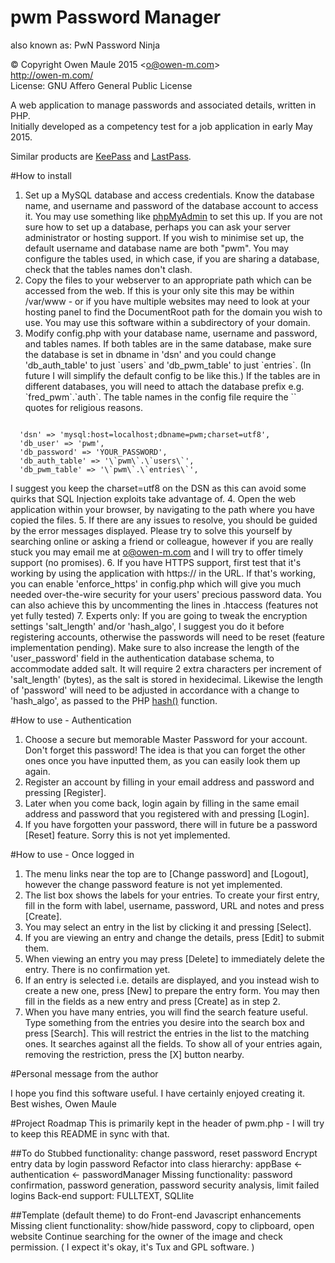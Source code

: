# pwm Password Manager
also known as: PwN Password Ninja

&copy; Copyright Owen Maule 2015&nbsp;&lt;<a href="mailto:o@owen-m.com">o@owen-m.com</a>&gt;<br />
<a href="http://owen-m.com/" target="_blank">http://owen-m.com/</a><br />
License: GNU Affero General Public License

A web application to manage passwords and associated details, written in PHP.<br />
Initially developed as a competency test for a job application in early May 2015.

Similar products are <a href="http://keepass.info/" rel="nofollow" target="_blank">KeePass</a> and <a href="https://lastpass.com/" rel="nofollow" target="_blank">LastPass</a>.

#How to install

1. Set up a MySQL database and access credentials. Know the database name, and username and password of the database account to access it. You may use something like <a href="http://www.phpmyadmin.net/home_page/docs.php" rel="nofollow" target="_blank">phpMyAdmin<a> to set this up. If you are not sure how to set up a database, perhaps you can ask your server administrator or hosting support. If you wish to minimise set up, the default username and database name are both "pwm". You may configure the tables used, in which case, if you are sharing a database, check that the tables names don't clash.
2. Copy the files to your webserver to an appropriate path which can be accessed from the web. If this is your only site this may be within /var/www - or if you have multiple websites may need to look at your hosting panel to find the DocumentRoot path for the domain you wish to use. You may use this software within a subdirectory of your domain.
3. Modify config.php with your database name, username and password, and tables names. If both tables are in the same database, make sure the database is set in dbname in 'dsn' and you could change 'db_auth_table' to just \`users\` and 'db_pwm_table' to just \`entries\`. (In future I will simplify the default config to be like this.) If the tables are in different databases, you will need to attach the database prefix e.g. \`fred_pwm\`.\`auth\`. The table names in the config file require the \`\` quotes for religious reasons.
<pre><code>
  'dsn' => 'mysql:host=localhost;dbname=pwm;charset=utf8',
  'db_user' => 'pwm',
  'db_password' => 'YOUR_PASSWORD',
  'db_auth_table' => '\`pwm\`.\`users\`',
  'db_pwm_table' => '\`pwm\`.\`entries\`',
</code></pre>
  I suggest you keep the charset=utf8 on the DSN as this can avoid some quirks that SQL Injection exploits take advantage of.
4. Open the web application within your browser, by navigating to the path where you have copied the files.
5. If there are any issues to resolve, you should be guided by the error messages displayed. Please try to solve this yourself by searching online or asking a friend or colleague, however if you are really stuck you may email me at o@owen-m.com and I will try to offer timely support (no promises).
6. If you have HTTPS support, first test that it's working by using the application with https:// in the URL. If that's working, you can enable 'enforce_https' in config.php which will give you much needed over-the-wire security for your users' precious password data. You can also achieve this by uncommenting the lines in .htaccess (features not yet fully tested)
7. Experts only: If you are going to tweak the encryption settings 'salt_length' and/or 'hash_algo', I suggest you do it before registering accounts, otherwise the passwords will need to be reset (feature implementation pending). Make sure to also increase the length of the 'user_password' field in the authentication database schema, to accommodate added salt. It will require 2 extra characters per increment of 'salt_length' (bytes), as the salt is stored in hexidecimal. Likewise the length of 'password' will need to be adjusted in accordance with a change to 'hash_algo', as passed to the PHP <a href="http://php.net/manual/en/function.hash.php" rel="nofollow" target="_blank">hash()</a> function.

#How to use - Authentication

1. Choose a secure but memorable Master Password for your account. Don't forget this password! The idea is that you can forget the other ones once you have inputted them, as you can easily look them up again.
2. Register an account by filling in your email address and password and pressing [Register]. 
3. Later when you come back, login again by filling in the same email address and password that you registered with and pressing [Login].
4. If you have forgotten your password, there will in future be a password [Reset] feature. Sorry this is not yet implemented.

#How to use - Once logged in

1. The menu links near the top are to [Change password] and [Logout], however the change password feature is not yet implemented.
2. The list box shows the labels for your entries. To create your first entry, fill in the form with label, username, password, URL and notes and press [Create].
3. You may select an entry in the list by clicking it and pressing [Select].
4. If you are viewing an entry and change the details, press [Edit] to submit them.
5. When viewing an entry you may press [Delete] to immediately delete the entry. There is no confirmation yet.
6. If an entry is selected i.e. details are displayed, and you instead wish to create a new one, press [New] to prepare the entry form. You may then fill in the fields as a new entry and press [Create] as in step 2.
7. When you have many entries, you will find the search feature useful. Type something from the entries you desire into the search box and press [Search]. This will restrict the entries in the list to the matching ones. It searches against all the fields. To show all of your entries again, removing the restriction, press the [X] button nearby.

#Personal message from the author

I hope you find this software useful. I have certainly enjoyed creating it.<br />
Best wishes, Owen Maule

#Project Roadmap
This is primarily kept in the header of pwm.php - I will try to keep this README in sync with that.

##To do
	Stubbed functionality: change password, reset password
	Encrypt entry data by login password
	Refactor into class hierarchy: appBase <- authentication <- passwordManager
	Missing functionality: password confirmation, password generation,
	    password security analysis, limit failed logins
	Back-end support: FULLTEXT, SQLlite

##Template (default theme) to do
	Front-end Javascript enhancements
	Missing client functionality: show/hide password, copy to clipboard, open website
	Continue searching for the owner of the image and check permission.
	    ( I expect it's okay, it's Tux and GPL software. )

